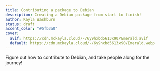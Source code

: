 ```yaml
---
title: Contributing a package to Debian
description: Creating a Debian package from start to finish!
author: Kayla Washburn
status: draft
accent_color: "#5fb3a0"
cover:
  avif: https://cdn.mckayla.cloud/-/6y9hxbd5613x90/Emerald.avif
  default: https://cdn.mckayla.cloud/-/6y9hxbd5613x90/Emerald.webp
---
```


Figure out how to contribute to Debian, and take people along for the journey!
